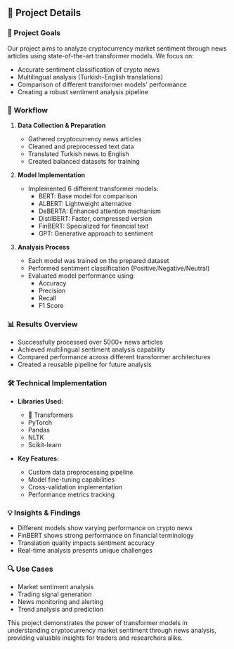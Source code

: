 ## 📝 Project Details

### 🎯 Project Goals
Our project aims to analyze cryptocurrency market sentiment through news articles using state-of-the-art transformer models. We focus on:
- Accurate sentiment classification of crypto news
- Multilingual analysis (Turkish-English translations)
- Comparison of different transformer models' performance
- Creating a robust sentiment analysis pipeline

### 🔄 Workflow
1. **Data Collection & Preparation**
   - Gathered cryptocurrency news articles
   - Cleaned and preprocessed text data
   - Translated Turkish news to English
   - Created balanced datasets for training

2. **Model Implementation**
   - Implemented 6 different transformer models:
     * BERT: Base model for comparison
     * ALBERT: Lightweight alternative
     * DeBERTA: Enhanced attention mechanism
     * DistilBERT: Faster, compressed version
     * FinBERT: Specialized for financial text
     * GPT: Generative approach to sentiment

3. **Analysis Process**
   - Each model was trained on the prepared dataset
   - Performed sentiment classification (Positive/Negative/Neutral)
   - Evaluated model performance using:
     * Accuracy
     * Precision
     * Recall
     * F1 Score

### 📊 Results Overview
- Successfully processed over 5000+ news articles
- Achieved multilingual sentiment analysis capability
- Compared performance across different transformer architectures
- Created a reusable pipeline for future analysis

### 🛠️ Technical Implementation
- **Libraries Used:**
  - 🤗 Transformers
  - PyTorch
  - Pandas
  - NLTK
  - Scikit-learn

- **Key Features:**
  - Custom data preprocessing pipeline
  - Model fine-tuning capabilities
  - Cross-validation implementation
  - Performance metrics tracking

### 💡 Insights & Findings
- Different models show varying performance on crypto news
- FinBERT shows strong performance on financial terminology
- Translation quality impacts sentiment accuracy
- Real-time analysis presents unique challenges

### 🔍 Use Cases
- Market sentiment analysis
- Trading signal generation
- News monitoring and alerting
- Trend analysis and prediction

This project demonstrates the power of transformer models in understanding cryptocurrency market sentiment through news analysis, providing valuable insights for traders and researchers alike.
